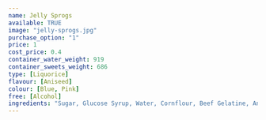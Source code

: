 ```yaml
---
name: Jelly Sprogs
available: TRUE
image: "jelly-sprogs.jpg"
purchase_option: "1"
price: 1
cost_price: 0.4
container_water_weight: 919
container_sweets_weight: 686
type: [Liquorice]
flavour: [Aniseed]
colour: [Blue, Pink]
free: [Alcohol]
ingredients: "Sugar, Glucose Syrup, Water, Cornflour, Beef Gelatine, Aniseed Oil, Fruit and Vegetable (Blackcurrant, Carrot, Radish), Spirulina"
---
```

